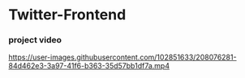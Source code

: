 # Twitter-Frontend
### project video
https://user-images.githubusercontent.com/102851633/208076281-84d462e3-3a97-41f6-b363-35d57bb1df7a.mp4
